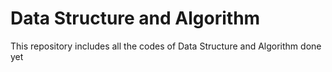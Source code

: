 # Data Structure and Algorithm

This repository includes all the codes of Data Structure and Algorithm done yet